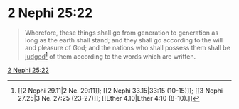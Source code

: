 # 2 Nephi 25:22

> Wherefore, these things shall go from generation to generation as long as the earth shall stand; and they shall go according to the will and pleasure of God; and the nations who shall possess them shall be <u>judged</u>[^a] of them according to the words which are written.

[2 Nephi 25:22](https://www.churchofjesuschrist.org/study/scriptures/bofm/2-ne/25?lang=eng&id=p22#p22)


[^a]: [[2 Nephi 29.11|2 Ne. 29:11]]; [[2 Nephi 33.15|33:15 (10-15)]]; [[3 Nephi 27.25|3 Ne. 27:25 (23-27)]]; [[Ether 4.10|Ether 4:10 (8-10).]]
